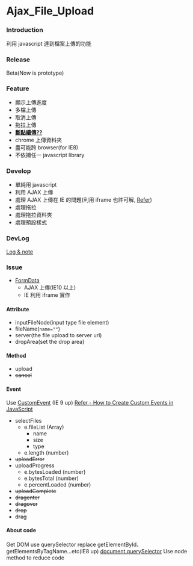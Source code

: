 Ajax_File_Upload
================

### Introduction

利用 javascript 達到檔案上傳的功能

### Release

Beta(Now is prototype)

### Feature

* 顯示上傳進度
* 多檔上傳
* 取消上傳
* 拖拉上傳
* **[斷點續傳??](http://www.resumablejs.com/)**
* chrome 上傳資料夾
* 盡可能跨 browser(for IE8)
* 不依攋任一 javascript library

### Develop

* 單純用 javascript
* 利用 AJAX 上傳
* 處理 AJAX 上傳在 IE 的問題(利用 iframe 也許可解, [Refer](http://malsup.com/jquery/form/))
* 處理拖拉
* 處理拖拉資料夾
* 處理預設樣式

### DevLog

[Log & note](http://tedshd.logdown.com/posts/153606-javascript-file-upload)

### Issue

* [FormData](https://developer.mozilla.org/en-US/docs/Web/API/FormData)
  * AJAX 上傳(IE10 以上)
  * IE 利用 iframe 實作

#### Attribute

* inputFileNode(input type file element)
* fileName(```name=""```)
* server(the file upload to server url)
* dropArea(set the drop area)

#### Method

* upload
* ~~cancel~~

#### Event

Use [CustomEvent](https://developer.mozilla.org/en-US/docs/Web/API/CustomEvent) (IE 9 up)
[Refer - How to Create Custom Events in JavaScript](http://www.sitepoint.com/javascript-custom-events/)

* selectFiles
  * e.fileList (Array)
      * name
      * size
      * type
  * e.length (number)
* ~~uploadError~~
* uploadProgress
  * e.bytesLoaded (number)
  * e.bytesTotal (number)
  * e.percentLoaded (number)
* ~~uploadComplete~~
* ~~dragenter~~
* ~~dragover~~
* ~~drop~~
* ~~drag~~

#### About code

Get DOM use querySelector replace getElementById、getElementsByTagName...etc(IE8 up)
[document.querySelector](https://developer.mozilla.org/en-US/docs/Web/API/document.querySelector)
Use node method to reduce code
